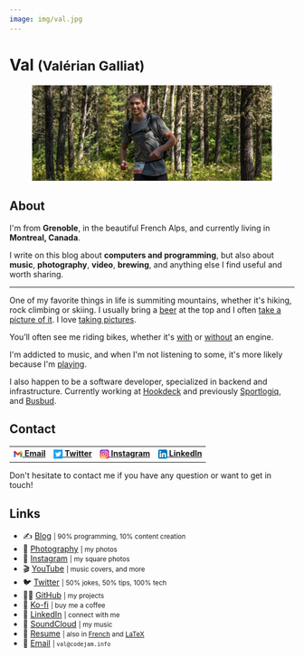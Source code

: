 ```yaml
---
image: img/val.jpg
---
```


# Val <small>(Valérian Galliat)</small>

<figure class="center">
  <img alt="Val" src="img/val-summer.jpg">
</figure>

## About

I'm from **Grenoble**, in the beautiful French Alps, and currently
living in **Montreal, Canada**.

I write on this blog about **computers and programming**, but also about
**music**, **photography**, **video**, **brewing**, and anything else I
find useful and worth sharing.

---

One of my favorite things in life is summiting mountains, whether it's
hiking, rock climbing or skiing. I usually bring a [beer][brewing] at
the top and I often [take a picture of it][beer]. I love [taking pictures][photography].

[brewing]: https://github.com/valeriangalliat/sans-pression
[beer]: https://photography.codejam.info/beer.html
[photography]: https://photography.codejam.info/

You’ll often see me riding bikes, whether it's [with][motorcycle] or
[without][bike] an engine.

I'm addicted to music, and when I'm not listening to some, it's more
likely because I'm [playing][channel].

I also happen to be a software developer, specialized in
backend and infrastructure. Currently working at [Hookdeck] and
previously [Sportlogiq], and [Busbud].

[bike]: https://www.codejam.info/img/2020/06/gopro.jpg
[motorcycle]: https://photography.codejam.info/photos/P2570525.html
[channel]: https://www.youtube.com/FunkyVal
[Hookdeck]: https://hookdeck.com/about
[Sportlogiq]: https://sportlogiq.com/en/about-us
[Busbud]: https://www.busbud.com/en/about

## Contact

<table class="contact-table">
  <tr>
    <th><a href="mailto:val@codejam.info"><sub><img src="/img/icons/gmail.png" width="16"></sub> Email</a></th>
    <th><a href="https://twitter.com/valeriangalliat"><sub><img src="/img/icons/twitter.png" width="16"></sub> Twitter</a></th>
    <th><a href="https://www.instagram.com/funkyval_/"><sub><img src="/img/icons/instagram.png" width="16"></sub> Instagram</a></th>
    <th><a href="https://www.linkedin.com/in/valeriangalliat/"><sub><img src="/img/icons/linkedin.png" width="16"></sub> LinkedIn</a></th>
  </tr>
</table>

Don't hesitate to contact me if you have any question or want to get in
touch!

## Links

<div class="links">

* ✍️ [Blog](https://www.codejam.info/) <small>| 90% programming, 10% content creation</small>
* 📸 [Photography](https://photography.codejam.info/) <small>| my photos</small>
* 🌈 [Instagram](https://www.instagram.com/funkyval_/) <small>| my square photos</small>
* 🎬 [YouTube](https://www.youtube.com/FunkyVal) <small>| music covers, and more</small>
* 🐦 [Twitter](https://twitter.com/valeriangalliat) <small>| 50% jokes, 50% tips, 100% tech</small>
* 🧑‍💻 [GitHub](https://github.com/valeriangalliat) <small>| my projects</small>
* 💸 [Ko-fi](https://ko-fi.com/funkyval) <small>| buy me a coffee</small>
* 🦄 [LinkedIn](https://www.linkedin.com/in/valeriangalliat/) <small>| connect with me</small>
* 🎸 [SoundCloud](https://soundcloud.com/funkyval) <small>| my music</small>
* 📝 [Resume](https://valeriangalliat.github.io/cv/cv.en.pdf) <small>| also in [French](https://valeriangalliat.github.io/cv/cv.fr.pdf) and [LaTeX](https://github.com/valeriangalliat/cv)</small>
* 📩 [Email](mailto:val@codejam.info) <small>| `val@codejam.info`</small>

</div>
